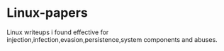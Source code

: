 # Linux-papers
Linux writeups i found effective for injection,infection,evasion,persistence,system components and abuses.
